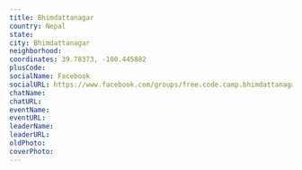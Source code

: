 ```yaml
---
title: Bhimdattanagar
country: Nepal
state: 
city: Bhimdattanagar
neighborhood: 
coordinates: 39.78373, -100.445882
plusCode:
socialName: Facebook
socialURL: https://www.facebook.com/groups/free.code.camp.bhimdattanagar
chatName:
chatURL:
eventName:
eventURL:
leaderName:
leaderURL:
oldPhoto: 
coverPhoto:
---
```

